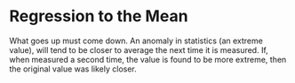 # Regression to the Mean

What goes up must come down. An anomaly in statistics (an extreme value), will tend to be closer to average the next time it is measured. If, when measured a second time, the value is found to be more extreme, then the original value was likely closer. 
